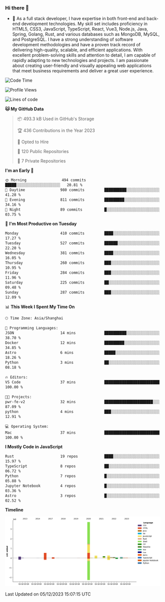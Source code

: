 ### Hi there 👋

- 🌱 As a full stack developer, I have expertise in both front-end and back-end development technologies. My skill set includes proficiency in HTML5, CSS3, JavaScript, TypeScript, React, Vue3, Node.js, Java, Spring, Golang, Rust, and various databases such as MongoDB, MySQL, and PostgreSQL. I have a strong understanding of software development methodologies and have a proven track record of delivering high-quality, scalable, and efficient applications. With excellent problem-solving skills and attention to detail, I am capable of rapidly adapting to new technologies and projects. I am passionate about creating user-friendly and visually appealing web applications that meet business requirements and deliver a great user experience.

<!--START_SECTION:waka-->
![Code Time](http://img.shields.io/badge/Code%20Time-1%2C169%20hrs%208%20mins-blue)

![Profile Views](http://img.shields.io/badge/Profile%20Views-0-blue)

![Lines of code](https://img.shields.io/badge/From%20Hello%20World%20I%27ve%20Written-5.6%20million%20lines%20of%20code-blue)

**🐱 My GitHub Data** 

> 📦 493.3 kB Used in GitHub's Storage 
 > 
> 🏆 436 Contributions in the Year 2023
 > 
> 💼 Opted to Hire
 > 
> 📜 120 Public Repositories 
 > 
> 🔑 7 Private Repositories 
 > 
**I'm an Early 🐤** 

```text
🌞 Morning                494 commits         █████░░░░░░░░░░░░░░░░░░░░   20.81 % 
🌆 Daytime                980 commits         ██████████░░░░░░░░░░░░░░░   41.28 % 
🌃 Evening                811 commits         █████████░░░░░░░░░░░░░░░░   34.16 % 
🌙 Night                  89 commits          █░░░░░░░░░░░░░░░░░░░░░░░░   03.75 % 
```
📅 **I'm Most Productive on Tuesday** 

```text
Monday                   410 commits         ████░░░░░░░░░░░░░░░░░░░░░   17.27 % 
Tuesday                  527 commits         ██████░░░░░░░░░░░░░░░░░░░   22.20 % 
Wednesday                381 commits         ████░░░░░░░░░░░░░░░░░░░░░   16.05 % 
Thursday                 260 commits         ███░░░░░░░░░░░░░░░░░░░░░░   10.95 % 
Friday                   284 commits         ███░░░░░░░░░░░░░░░░░░░░░░   11.96 % 
Saturday                 225 commits         ██░░░░░░░░░░░░░░░░░░░░░░░   09.48 % 
Sunday                   287 commits         ███░░░░░░░░░░░░░░░░░░░░░░   12.09 % 
```


📊 **This Week I Spent My Time On** 

```text
🕑︎ Time Zone: Asia/Shanghai

💬 Programming Languages: 
JSON                     14 mins             ██████████░░░░░░░░░░░░░░░   38.70 % 
Docker                   12 mins             █████████░░░░░░░░░░░░░░░░   34.85 % 
Astro                    6 mins              █████░░░░░░░░░░░░░░░░░░░░   18.26 % 
Python                   3 mins              ██░░░░░░░░░░░░░░░░░░░░░░░   08.18 % 

🔥 Editors: 
VS Code                  37 mins             █████████████████████████   100.00 % 

🐱‍💻 Projects: 
pwr-fe-v2                32 mins             ██████████████████████░░░   87.09 % 
python                   4 mins              ███░░░░░░░░░░░░░░░░░░░░░░   12.91 % 

💻 Operating System: 
Mac                      37 mins             █████████████████████████   100.00 % 
```

**I Mostly Code in JavaScript** 

```text
Rust                     19 repos            ████░░░░░░░░░░░░░░░░░░░░░   15.97 % 
TypeScript               8 repos             ██░░░░░░░░░░░░░░░░░░░░░░░   06.72 % 
Python                   7 repos             █░░░░░░░░░░░░░░░░░░░░░░░░   05.88 % 
Jupyter Notebook         4 repos             █░░░░░░░░░░░░░░░░░░░░░░░░   03.36 % 
Astro                    3 repos             █░░░░░░░░░░░░░░░░░░░░░░░░   02.52 % 
```



**Timeline**

![Lines of Code chart](https://raw.githubusercontent.com/elton/elton/main/assets/bar_graph.png)


 Last Updated on 05/12/2023 15:07:15 UTC
<!--END_SECTION:waka-->

<!--
**elton/elton** is a ✨ _special_ ✨ repository because its `README.md` (this file) appears on your GitHub profile.

Here are some ideas to get you started:

- 🔭 I’m currently working on ...
- 🌱 I’m currently learning ...
- 👯 I’m looking to collaborate on ...
- 🤔 I’m looking for help with ...
- 💬 Ask me about ...
- 📫 How to reach me: ...
- 😄 Pronouns: ...
- ⚡ Fun fact: ...
-->
